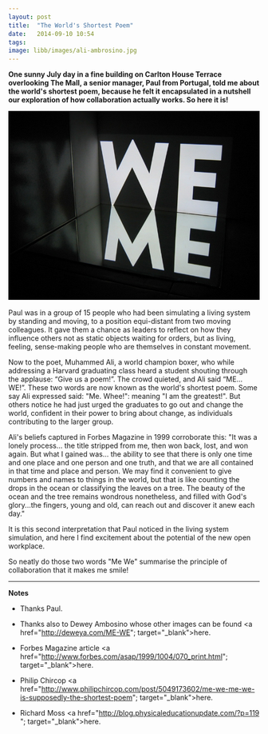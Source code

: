 ```yaml
---
layout: post
title:  "The World's Shortest Poem"
date:   2014-09-10 10:54
tags: 
image: libb/images/ali-ambrosino.jpg
---
```


**One sunny July day in a fine building on Carlton House Terrace overlooking The Mall, a senior manager, Paul from Portugal, told me about the world's shortest poem, because he felt it encapsulated in a nutshell our exploration of how collaboration actually works. So here it is!** 

![](/libb/images/ali-ambrosino.jpg)

Paul was in a group of 15 people who had been simulating a living system by standing and moving, to a position equi-distant from two moving colleagues. It gave them a chance as leaders to reflect on how they influence others not as static objects waiting for orders, but as living, feeling, sense-making people who are themselves in constant movement. 

Now to the poet, Muhammed Ali, a world champion boxer, who while addressing a Harvard graduating class heard a student shouting through the applause: “Give us a poem!”. The crowd quieted, and Ali said “ME…WE!”. These two words are now known as the world's shortest poem. Some say Ali expressed said: "Me. Whee!": meaning "I am the greatest!". But others notice he had just urged the graduates to go out and change the world, confident in their power to bring about change, as individuals contributing to the larger group. 

Ali's beliefs captured in Forbes Magazine in 1999 corroborate this: "It was a lonely process... the title stripped from me, then won back, lost, and won again. But what I gained was... the ability to see that there is only one time and one place and one person and one truth, and that we are all contained in that time and place and person. We may find it convenient to give numbers and names to things in the world, but that is like counting the drops in the ocean or classifying the leaves on a tree. The beauty of the ocean and the tree remains wondrous nonetheless, and filled with God's glory...the fingers, young and old, can reach out and discover it anew each day." 

It is this second interpretation that Paul noticed in the living system simulation, and here I find excitement about the potential of the new open workplace.

So neatly do those two words "Me We" summarise the principle of collaboration that it makes me smile!

__________________
<b>Notes</b>  

* Thanks Paul.  

* Thanks also to Dewey Ambosino whose other images can be found <a href="http://deweya.com/ME-WE"; target="_blank">here</a>. 

* Forbes Magazine article <a href="http://www.forbes.com/asap/1999/1004/070_print.html"; target="_blank">here</a>.   

* Philip Chircop <a href="http://www.philipchircop.com/post/5049173602/me-we-me-we-is-supposedly-the-shortest-poem"; target="_blank">here</a>. 
 
* Richard Moss <a href="http://blog.physicaleducationupdate.com/?p=119 "; target="_blank">here</a>.
